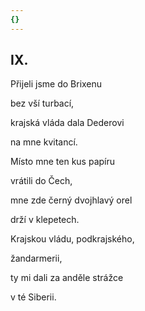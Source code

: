 ```yaml
---
{}
---
```


## IX.  

Přijeli jsme do Brixenu  

bez vší turbací,

krajská vláda dala Dederovi

na mne kvitancí.

Místo mne ten kus papíru

vrátili do Čech,

mne zde černý dvojhlavý orel

drží v klepetech.

Krajskou vládu, podkrajského,

žandarmerii,

ty mi dali za anděle strážce

v té Siberii.
